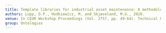 ```yaml
---
title: Template libraries for industrial asset maintenance: A methodology for scalable and maintainable ontologies.
authors: Lupp, D.P., Hodkiewicz, M. and Skjæveland, M.G., 2020.
venue: In CEUR Workshop Proceedings (Vol. 2757, pp. 49-64). Technical University of Aachen.
group: Ontologies
---
```


